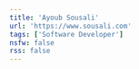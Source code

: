 ```yaml
---
title: 'Ayoub Sousali'
url: 'https://www.sousali.com'
tags: ['Software Developer']
nsfw: false
rss: false
---
```

